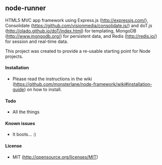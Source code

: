 ## node-runner

HTML5 MVC app framework using Express.js (http://expressjs.com/), Consolidate (https://github.com/visionmedia/consolidate.js/) and doT.js (http://olado.github.io/doT/index.html) for templating, MongoDB (http://www.mongodb.org/) for persistent data, and Redis (http://redis.io/) for session and real-time data.

This project was created to provide a re-usable starting point for Node projects.

#### Installation
* Please read the instructions in the wiki (https://github.com/monsterlane/node-framework/wiki#installation-guide) on how to install.

#### Todo
* All the things

#### Known issues
* It boots... :)

#### License
* MIT (http://opensource.org/licenses/MIT)
